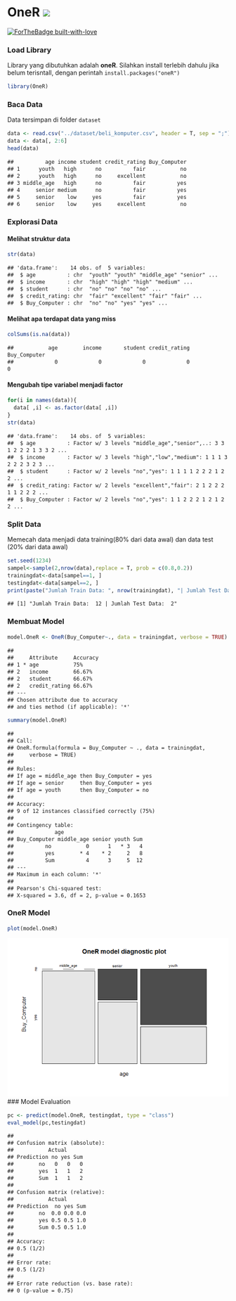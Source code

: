 # OneR <img src="https://img.shields.io/badge/r-%23276DC3.svg?&style=for-the-badge&logo=r&logoColor=white"/> 

[![ForTheBadge built-with-love](http://ForTheBadge.com/images/badges/built-with-love.svg)](https://GitHub.com/Naereen/) 

### Load Library

Library yang dibutuhkan adalah **oneR**. Silahkan install terlebih
dahulu jika belum terisntall, dengan perintah `install.packages("oneR")`

``` r
library(OneR)
```

### Baca Data

Data tersimpan di folder `dataset`

``` r
data <- read.csv("../dataset/beli_komputer.csv", header = T, sep = ";")
data <- data[, 2:6]
head(data)
```

    ##          age income student credit_rating Buy_Computer
    ## 1      youth   high      no          fair           no
    ## 2      youth   high      no     excellent           no
    ## 3 middle_age   high      no          fair          yes
    ## 4     senior medium      no          fair          yes
    ## 5     senior    low     yes          fair          yes
    ## 6     senior    low     yes     excellent           no

### Explorasi Data

#### Melihat struktur data

``` r
str(data)
```

    ## 'data.frame':    14 obs. of  5 variables:
    ##  $ age          : chr  "youth" "youth" "middle_age" "senior" ...
    ##  $ income       : chr  "high" "high" "high" "medium" ...
    ##  $ student      : chr  "no" "no" "no" "no" ...
    ##  $ credit_rating: chr  "fair" "excellent" "fair" "fair" ...
    ##  $ Buy_Computer : chr  "no" "no" "yes" "yes" ...

#### Melihat apa terdapat data yang miss

``` r
colSums(is.na(data))
```

    ##           age        income       student credit_rating  Buy_Computer 
    ##             0             0             0             0             0

#### Mengubah tipe variabel menjadi factor

``` r
for(i in names(data)){
  data[ ,i] <- as.factor(data[ ,i])
}
str(data)
```

    ## 'data.frame':    14 obs. of  5 variables:
    ##  $ age          : Factor w/ 3 levels "middle_age","senior",..: 3 3 1 2 2 2 1 3 3 2 ...
    ##  $ income       : Factor w/ 3 levels "high","low","medium": 1 1 1 3 2 2 2 3 2 3 ...
    ##  $ student      : Factor w/ 2 levels "no","yes": 1 1 1 1 2 2 2 1 2 2 ...
    ##  $ credit_rating: Factor w/ 2 levels "excellent","fair": 2 1 2 2 2 1 1 2 2 2 ...
    ##  $ Buy_Computer : Factor w/ 2 levels "no","yes": 1 1 2 2 2 1 2 1 2 2 ...

### Split Data

Memecah data menjadi data training(80% dari data awal) dan data test
(20% dari data awal)

``` r
set.seed(1234)
sampel<-sample(2,nrow(data),replace = T, prob = c(0.8,0.2))
trainingdat<-data[sampel==1, ]
testingdat<-data[sampel==2, ]
print(paste("Jumlah Train Data: ", nrow(trainingdat), "| Jumlah Test Data: ", nrow(testingdat)))
```

    ## [1] "Jumlah Train Data:  12 | Jumlah Test Data:  2"

### Membuat Model

``` r
model.OneR <- OneR(Buy_Computer~., data = trainingdat, verbose = TRUE)
```

    ## 
    ##     Attribute     Accuracy
    ## 1 * age           75%     
    ## 2   income        66.67%  
    ## 2   student       66.67%  
    ## 2   credit_rating 66.67%  
    ## ---
    ## Chosen attribute due to accuracy
    ## and ties method (if applicable): '*'

``` r
summary(model.OneR)
```

    ## 
    ## Call:
    ## OneR.formula(formula = Buy_Computer ~ ., data = trainingdat, 
    ##     verbose = TRUE)
    ## 
    ## Rules:
    ## If age = middle_age then Buy_Computer = yes
    ## If age = senior     then Buy_Computer = yes
    ## If age = youth      then Buy_Computer = no
    ## 
    ## Accuracy:
    ## 9 of 12 instances classified correctly (75%)
    ## 
    ## Contingency table:
    ##             age
    ## Buy_Computer middle_age senior youth Sum
    ##          no           0      1   * 3   4
    ##          yes        * 4    * 2     2   8
    ##          Sum          4      3     5  12
    ## ---
    ## Maximum in each column: '*'
    ## 
    ## Pearson's Chi-squared test:
    ## X-squared = 3.6, df = 2, p-value = 0.1653

### OneR Model

``` r
plot(model.OneR)
```

![](One-R_files/figure-markdown_github/unnamed-chunk-8-1.png) \#\#\#
Model Evaluation

``` r
pc <- predict(model.OneR, testingdat, type = "class")
eval_model(pc,testingdat)
```

    ## 
    ## Confusion matrix (absolute):
    ##           Actual
    ## Prediction no yes Sum
    ##        no   0   0   0
    ##        yes  1   1   2
    ##        Sum  1   1   2
    ## 
    ## Confusion matrix (relative):
    ##           Actual
    ## Prediction  no yes Sum
    ##        no  0.0 0.0 0.0
    ##        yes 0.5 0.5 1.0
    ##        Sum 0.5 0.5 1.0
    ## 
    ## Accuracy:
    ## 0.5 (1/2)
    ## 
    ## Error rate:
    ## 0.5 (1/2)
    ## 
    ## Error rate reduction (vs. base rate):
    ## 0 (p-value = 0.75)
